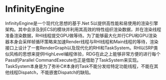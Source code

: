 # InfinityEngine
InfinityEngine是一个现代化思想的基于.Net 5以提供高性能和易使用的渲染引擎架构。其中会涉及到ECS的模块并利用其高效的特性组织渲染数据，并在渲染线程准备渲染数据，RHI线程提交GPU做等待。为了能够最大化并行CPU和GPU渲染器本身会采样帧循环策略来加速Render线程与RHI线程和Main线程的等待，渲染接口上设计了一套RenderGraph以及现代化的RHI和TaskSystem。RHI以SRP类似风格的思想来提供HighLevel编程体验，RDG在此之上能够非常方便的进行每个Pass的Parallel CommandExecute也正是借助了TaskSystem来实现。TaskSystem本身是为了弥补C#本身的Task不能分发给特定功能线程，不能在其他线程Dispatch，不能嵌套Dispatch的缺陷。

